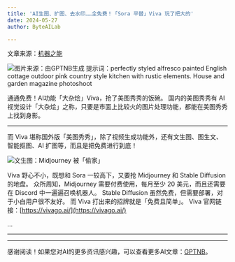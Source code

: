 ```yaml
---
title: 'AI生图、扩图、去水印……全免费！「Sora 平替」Viva 玩了把大的'
date: 2024-05-27
author: ByteAILab

---
```


文章来源：[机器之能](https://mp.weixin.qq.com/s/AthP2vMTfZJPKE2G96LtGQ)

![图片来源：由GPTNB生成](http://www.jesonc.com/upload/3B33CB85B496C0CB6FBA4C2BD79320AD/1716530971014/Fk7-Cw3MkolLa2LlmHQdwjGh-5u6.jpg)
提示词：perfectly styled alfresco painted English cottage outdoor pink country style kitchen with rustic elements. House and garden magazine photoshoot

通通免费！AI功能「大杂烩」Viva，抢了美图秀秀的饭碗。
国内的美图秀秀有 AI 视觉设计「大杂烩」之称，只要是市面上比较火的图片处理功能，都能在美图秀秀上找到身影。

---

而 Viva 堪称国外版「美图秀秀」，除了视频生成功能外，还有文生图、图生文、智能抠图、AI 扩图等，而且是把免费进行到底！

![文生图：Midjourney 被「偷家」](http://www.jesonc.com/FqF-R0yvCGpeamXWheKZmNw_tTk3)

Viva 野心不小，既想和 Sora 一较高下，又要抢 Midjourney 和 Stable Diffusion 的地盘。
众所周知，Midjourney 需要付费使用，每月至少 20 美元，而且还需要在 Discord 中一遍遍召唤机器人。
Stable Diffusion 虽然免费，但需要部署，对于小白用户很不友好。
而 Viva 打出来的招牌就是「免费且简单」。
Viva 官网链接：[https://vivago.ai/](https://vivago.ai/)

...

---
---
感谢阅读！如果您对AI的更多资讯感兴趣，可以查看更多AI文章：[GPTNB](https://gptnb.com)。
